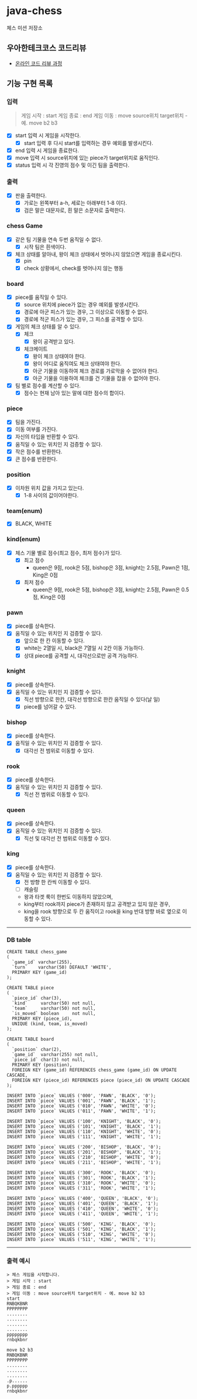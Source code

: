 # java-chess

체스 미션 저장소

## 우아한테크코스 코드리뷰

- [온라인 코드 리뷰 과정](https://github.com/woowacourse/woowacourse-docs/blob/master/maincourse/README.md)

## 기능 구현 목록

### 입력

> 게임 시작 : start
> 게임 종료 : end
> 게임 이동 : move source위치 target위치 - 예. move b2 b3
- [x] start 입력 시 게임을 시작한다.
  - [x] start 입력 후 다시 start를 입력하는 경우 예외를 발생시킨다.
- [x] end 입력 시 게임을 종료한다.
- [x] move 입력 시 source위치에 있는 piece가 target위치로 움직인다.
- [x] status 입력 시 각 진영의 점수 및 이긴 팀을 출력한다.

### 출력
- [x] 판을 출력한다.
    - [x] 가로는 왼쪽부터 a-h, 세로는 아래부터 1-8 이다.
    - [x] 검은 말은 대문자로, 흰 말은 소문자로 출력한다.

### chess Game
- [x] 같은 팀 기물을 연속 두번 움직일 수 없다.
  - [x] 시작 팀은 흰색이다.
- [x] 체크 상태를 알아내, 왕이 체크 상태에서 벗어나지 않았으면 게임을 종료시킨다.
  - [x] pin
  - [x] check 상황에서, check를 벗어나지 않는 행동

### board
- [x] piece를 움직일 수 있다.
  - [x] source 위치에 piece가 없는 경우 예외를 발생시킨다.
  - [x] 경로에 아군 피스가 있는 경우, 그 이상으로 이동할 수 없다.
  - [x] 경로에 적군 피스가 있는 경우, 그 피스를 공격할 수 있다.
- [x] 게임의 체크 상태를 알 수 있다.
  - [x] 체크
    - [x] 왕이 공격받고 있다.
  - [x] 체크메이트
    - [x] 왕이 체크 상태여야 한다.
    - [x] 왕이 어디로 움직여도 체크 상태여야 한다.
    - [x] 아군 기물을 이동하여 체크 경로를 가로막을 수 없어야 한다.
    - [x] 아군 기물을 이용하여 체크를 건 기물을 잡을 수 없어야 한다.
- [x] 팀 별로 점수를 계산할 수 있다.
  - [x] 점수는 현재 남아 있는 말에 대한 점수의 합이다.

### piece
- [x] 팀을 가진다.
- [x] 이동 여부를 가진다.
- [x] 자신의 타입을 반환할 수 있다.
- [x] 움직일 수 있는 위치인 지 검증할 수 있다.
- [x] 작은 점수를 반환한다.
- [x] 큰 점수를 반환한다.

### position
- [x] 이차원 위치 값을 가지고 있는다.
  - [x] 1-8 사이의 값이어야한다.

### team(enum)
- [x] BLACK, WHITE

### kind(enum)
- [x] 체스 기물 별로 점수(최고 점수, 최저 점수)가 있다.
  - [x] 최고 점수
    - queen은 9점, rook은 5점, bishop은 3점, knight는 2.5점, Pawn은 1점, King은 0점
  - [x] 최저 점수
    - queen은 9점, rook은 5점, bishop은 3점, knight는 2.5점, Pawn은 0.5점, King은 0점

### pawn
- [x] piece를 상속한다.
- [x] 움직일 수 있는 위치인 지 검증할 수 있다.
  - [x] 앞으로 한 칸 이동할 수 있다.
  - [x] white는 2열일 시, black은 7열일 시 2칸 이동 가능하다.
  - [x] 상대 piece를 공격할 시, 대각선으로만 공격 가능하다. 

### knight
- [x] piece를 상속한다.
- [x] 움직일 수 있는 위치인 지 검증할 수 있다.
  - [x] 직선 방향으로 한칸, 대각선 방향으로 한칸 움직일 수 있다(날 일)
  - [x] piece를 넘어갈 수 있다.

### bishop
- [x] piece를 상속한다.
- [x] 움직일 수 있는 위치인 지 검증할 수 있다.
  - [x] 대각선 전 범위로 이동할 수 있다.

### rook
- [x] piece를 상속한다.
- [x] 움직일 수 있는 위치인 지 검증할 수 있다.
  - [x] 직선 전 범위로 이동할 수 있다.

### queen
- [x] piece를 상속한다.
- [x] 움직일 수 있는 위치인 지 검증할 수 있다.
  - [x] 직선 및 대각선 전 범위로 이동할 수 있다.

### king
- [x] piece를 상속한다.
- [x] 움직일 수 있는 위치인 지 검증할 수 있다.
  - [x] 전 방향 한 칸씩 이동할 수 있다.
  - [ ] 캐슬링
  - 왕과 타겟 룩이 한번도 이동하지 않았으며, 
  - king부터 rook까지 piece가 존재하지 않고 공격받고 있지 않은 경우, 
  - king을 rook 방향으로 두 칸 움직이고 rook을 king 반대 방향 바로 옆으로 이동할 수 있다.

---

### DB table

```mysql
CREATE TABLE chess_game
(
  `game_id` varchar(255),
  `turn`    varchar(50) DEFAULT 'WHITE',
  PRIMARY KEY (game_id)
);

CREATE TABLE piece
(
  `piece_id` char(3),
  `kind`     varchar(50) not null,
  `team`     varchar(50) not null,
  `is_moved` boolean     not null,
  PRIMARY KEY (piece_id),
  UNIQUE (kind, team, is_moved)
);

CREATE TABLE board
(
  `position` char(2),
  `game_id`  varchar(255) not null,
  `piece_id` char(3) not null,
  PRIMARY KEY (position),
  FOREIGN KEY (game_id) REFERENCES chess_game (game_id) ON UPDATE CASCADE,
  FOREIGN KEY (piece_id) REFERENCES piece (piece_id) ON UPDATE CASCADE
);
```

```mysql
INSERT INTO `piece` VALUES ('000', 'PAWN', 'BLACK', '0');
INSERT INTO `piece` VALUES ('001', 'PAWN', 'BLACK', '1');
INSERT INTO `piece` VALUES ('010', 'PAWN', 'WHITE', '0');
INSERT INTO `piece` VALUES ('011', 'PAWN', 'WHITE', '1');

INSERT INTO `piece` VALUES ('100', 'KNIGHT', 'BLACK', '0');
INSERT INTO `piece` VALUES ('101', 'KNIGHT', 'BLACK', '1');
INSERT INTO `piece` VALUES ('110', 'KNIGHT', 'WHITE', '0');
INSERT INTO `piece` VALUES ('111', 'KNIGHT', 'WHITE', '1');

INSERT INTO `piece` VALUES ('200', 'BISHOP', 'BLACK', '0');
INSERT INTO `piece` VALUES ('201', 'BISHOP', 'BLACK', '1');
INSERT INTO `piece` VALUES ('210', 'BISHOP', 'WHITE', '0');
INSERT INTO `piece` VALUES ('211', 'BISHOP', 'WHITE', '1');

INSERT INTO `piece` VALUES ('300', 'ROOK', 'BLACK', '0');
INSERT INTO `piece` VALUES ('301', 'ROOK', 'BLACK', '1');
INSERT INTO `piece` VALUES ('310', 'ROOK', 'WHITE', '0');
INSERT INTO `piece` VALUES ('311', 'ROOK', 'WHITE', '1');

INSERT INTO `piece` VALUES ('400', 'QUEEN', 'BLACK', '0');
INSERT INTO `piece` VALUES ('401', 'QUEEN', 'BLACK', '1');
INSERT INTO `piece` VALUES ('410', 'QUEEN', 'WHITE', '0');
INSERT INTO `piece` VALUES ('411', 'QUEEN', 'WHITE', '1');

INSERT INTO `piece` VALUES ('500', 'KING', 'BLACK', '0');
INSERT INTO `piece` VALUES ('501', 'KING', 'BLACK', '1');
INSERT INTO `piece` VALUES ('510', 'KING', 'WHITE', '0');
INSERT INTO `piece` VALUES ('511', 'KING', 'WHITE', '1');
```

---

### 출력 예시

```
> 체스 게임을 시작합니다.
> 게임 시작 : start
> 게임 종료 : end
> 게임 이동 : move source위치 target위치 - 예. move b2 b3
start
RNBQKBNR
PPPPPPPP
........
........
........
........
pppppppp
rnbqkbnr

move b2 b3
RNBQKBNR
PPPPPPPP
........
........
........
.p......
p.pppppp
rnbqkbnr

```
